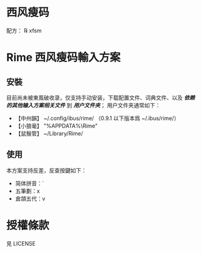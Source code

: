 # 西风瘦码
配方： ℞ xfsm

# Rime 西风瘦码輸入方案

## 安裝
目前尚未被東風破收录，仅支持手动安装，下载配置文件、词典文件、以及 ***依赖的其他输入方案相关文件*** 到 ***用户文件夹***；
用户文件夹通常如下：
* 【中州韻】 ~/.config/ibus/rime/ （0.9.1 以下版本爲 ~/.ibus/rime/）
* 【小狼毫】 "%APPDATA%\Rime"
* 【鼠鬚管】 ~/Library/Rime/

## 使用
本方案支持反差，反查按鍵如下：

* 简体拼音：`
* 五筆劃：x
* 倉頡五代：v

# 授權條款
見 LICENSE
